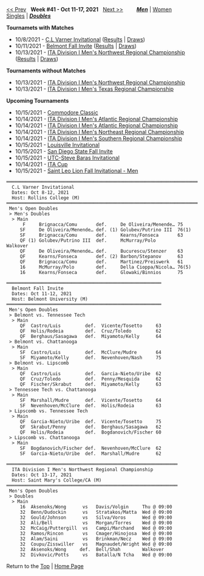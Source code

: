 <a name="top"></a>[<< Prev](men_doubles_2140.md) &nbsp; **Week #41 - Oct 11-17, 2021** &nbsp; [Next >>](men_doubles_2142.md) &nbsp;&nbsp;&nbsp;&nbsp;&nbsp;&nbsp;&nbsp; [***Men***](./men_doubles_2141.md) &#124; [Women](./women_doubles_2141.md) &nbsp;&nbsp;&nbsp;&nbsp;&nbsp; [Singles](./men_singles_2141.md) &#124; [***Doubles***](./men_doubles_2141.md)

**Tournamets with Matches**  
- 10/8/2021 - [C.L Varner Invitational](#21-27941) ([Results](#21-27941) &#124; <a href="https://colleges.wearecollegetennis.com/competitions/RollinsCollegeM/Tournaments/Overview/3CD48F05-0A53-43AA-90D0-6464D0615B24" target="_blank">Draws</a>)  
- 10/11/2021 - [Belmont Fall Invite](#21-28974) ([Results](#21-28974) &#124; <a href="https://colleges.wearecollegetennis.com/competitions/BelmontUniversityM/Tournaments/Overview/7B6195EA-4B1E-4B0F-8B5E-7E14B47D14DB" target="_blank">Draws</a>)  
- 10/13/2021 - [ITA Division I Men's Northwest Regional Championship](#21-05800) ([Results](#21-05800) &#124; <a href="https://colleges.wearecollegetennis.com/competitions/SaintMarysCollegeCAM/Tournaments/Overview/3CA3D40C-530C-46B7-9F71-79C24F90687E" target="_blank">Draws</a>)  

**Tournaments without Matches**  
- 10/13/2021 - <a href="https://colleges.wearecollegetennis.com/competitions/UniversityOfOregonM/Tournaments/Overview/BFC2ABF6-E5EC-4F08-B669-9067560B6E1A" target="_blank">ITA Division I Men's Northwest Regional Championship</a>  
- 10/13/2021 - <a href="https://colleges.wearecollegetennis.com/competitions/TexasAMUniversityM/Tournaments/Overview/4356F6E7-2D81-4119-A2B5-349CB438D62A" target="_blank">ITA Division I Men's Texas Regional Championship</a>  

**Upcoming Tournaments**  
- 10/15/2021 - <a href="https://colleges.wearecollegetennis.com/competitions/VanderbiltUniversityM/Tournaments/Overview/A3317696-F968-47E1-95B9-F8086BD11FA0" target="_blank">Commodore Classic</a>  
- 10/14/2021 - <a href="https://colleges.wearecollegetennis.com/competitions/USNavalAcademyM/Tournaments/Overview/A979E3AC-08B4-441B-A999-C5907C7B7D42" target="_blank">ITA Division I Men's Atlantic Regional Championship</a>  
- 10/14/2021 - <a href="https://colleges.wearecollegetennis.com/competitions/LibertyUniversityM/Tournaments/Overview/B5A1486D-EA26-4E7E-8767-8781155C0580" target="_blank">ITA Division I Men's Atlantic Regional Championship</a>  
- 10/14/2021 - <a href="https://colleges.wearecollegetennis.com/competitions/UnivOfPennsylvaniaM/Tournaments/Overview/1D66CEC3-2F53-496E-BEA5-B3F3131C4BE4" target="_blank">ITA Division I Men's Northeast Regional Championship</a>  
- 10/14/2021 - <a href="https://colleges.wearecollegetennis.com/competitions/AuburnUniversityM/Tournaments/Overview/990920A1-C2A2-4E8D-9948-6D38FB2F7DBE" target="_blank">ITA Division I Men's Southern Regional Championship</a>  
- 10/15/2021 - <a href="https://colleges.wearecollegetennis.com/competitions/UniversityOfLouisvilleM/Tournaments/Overview/27F0528B-D74E-4D20-9AFD-C621F8FBBABA" target="_blank">Louisville Invitational</a>  
- 10/15/2021 - <a href="https://colleges.wearecollegetennis.com/competitions/SanDiegoStateUniversityM/Tournaments/Overview/1F13D532-5D31-4892-B7C1-B9E81D0A2666" target="_blank">San Diego State Fall Invite</a>  
- 10/15/2021 - <a href="https://colleges.wearecollegetennis.com/competitions/UnivOfTennesseeChattanoogaM/Tournaments/Overview/4C516159-62E0-459E-B99D-A70E8B754410" target="_blank">UTC-Steve Baras Invitational</a>  
- 10/14/2021 - <a href="https://colleges.wearecollegetennis.com/competitions/ITA/Tournaments/Overview/0290D146-CA89-4E5D-BBC2-83C8E09F3A13" target="_blank">ITA Cup</a>  
- 10/15/2021 - <a href="https://colleges.wearecollegetennis.com/competitions/SaintLeoUniversityM/Tournaments/Overview/5288C110-F2C6-4021-B55E-C23A5BE7B033" target="_blank">Saint Leo Lion Fall Invitational - Men</a>  

<a name="21-27941"></a>
~~~
═══════════════════════════════════════════════════════════════════════
  C.L Varner Invitational
  Dates: Oct 8-12, 2021
  Host: Rollins College (M)
═══════════════════════════════════════════════════════════════════════
 Men's Open Doubles
 > Men's Doubles
  > Main
      F     Brignacca/Comu       def.     De Oliveira/Menende… 75
     SF     De Oliveira/Menende… def. (1) Golubev/Putrino III  76(1)
     SF     Brignacca/Comu       def.     Kearns/Fonseca       63
     QF (1) Golubev/Putrino III  def.     McMurray/Polo        Walkover
     QF     De Oliveira/Menende… def.     Bucurescu/Stenzer    63
     QF     Kearns/Fonseca       def. (2) Barbon/Stepanov      63
     QF     Brignacca/Comu       def.     Martinez/Preiswerk   61
     16     McMurray/Polo        def.     Della Cioppa/Nicola… 76(5)
     16     Kearns/Fonseca       def.     Glowaki/Binnios      75
~~~

<a name="21-28974"></a>
~~~
═════════════════════════════════════════════════════════
  Belmont Fall Invite
  Dates: Oct 11-12, 2021
  Host: Belmont University (M)
═════════════════════════════════════════════════════════
 Men's Open Doubles
 > Belmont vs. Tennessee Tech
  > Main
     QF  Castro/Luis         def.  Vicente/Tosetto     63
     QF  Holis/Rodeia        def.  Cruz/Toledo         62
     QF  Berghaus/Sasagawa   def.  Miyamoto/Kelly      64
 > Belmont vs. Chattanooga
  > Main
     SF  Castro/Luis         def.  McClure/Mudre       64
     SF  Miyamoto/Kelly      def.  Nevenhoven/Nash     75
 > Belmont vs. Lipscomb
  > Main
     QF  Castro/Luis         def.  Garcia-Nieto/Uribe  62
     QF  Cruz/Toledo         def.  Penny/Mesquida      62
     QF  Fischer/Skrabut     def.  Miyamoto/Kelly      63
 > Tennessee Tech vs. Chattanooga
  > Main
     SF  Marshall/Mudre      def.  Vicente/Tosetto     64
     SF  Nevenhoven/McClure  def.  Holis/Rodeia        63
 > Lipscomb vs. Tennessee Tech
  > Main
     QF  Garcia-Nieto/Uribe  def.  Vicente/Tosetto     75
     QF  Skrabut/Penny       def.  Berghaus/Sasagawa   62
     QF  Holis/Rodeia        def.  Bogdanovich/Fischer 60
 > Lipscomb vs. Chattanooga
  > Main
     SF  Bogdanovich/Fischer def.  Nevenhoven/McClure  62
     SF  Garcia-Nieto/Uribe  def.  Marshall/Mudre      62
~~~

<a name="21-05800"></a>
~~~
═══════════════════════════════════════════════════════════════
  ITA Division I Men's Northwest Regional Championship
  Dates: Oct 13-17, 2021
  Host: Saint Mary's College/CA (M)
═══════════════════════════════════════════════════════════════
 Men's Open Doubles
 > Doubles
  > Main
     16  Aksenoks/Wong      vs   Davis/Volgin     Thu @ 09:00
     32  Benn/Dudockin      vs   Stratakos/Matta  Wed @ 09:00
     32  Gould/Johnson      vs   Silva/Voros      Wed @ 09:00
     32  Ali/Bell           vs   Morgan/Torres    Wed @ 09:00
     32  McCaig/Puttergill  vs   Campi/Marchand   Wed @ 09:00
     32  Ramos/Rincon       vs   Cmager/Hinojosa  Wed @ 09:00
     32  Alam/Saini         vs   Brinkman/Necz    Wed @ 09:00
     32  Coupu/Zisswiller   vs   Magnaudet/Wright Wed @ 09:00
     32  Aksenoks/Wong     def.  Bell/Shah        Walkover
     32  Divkovic/Potts     vs   Batalla/N Tcha   Wed @ 09:00
~~~

Return to the [Top](./men_doubles_2141.md) &#124; [Home Page](../../index.md)